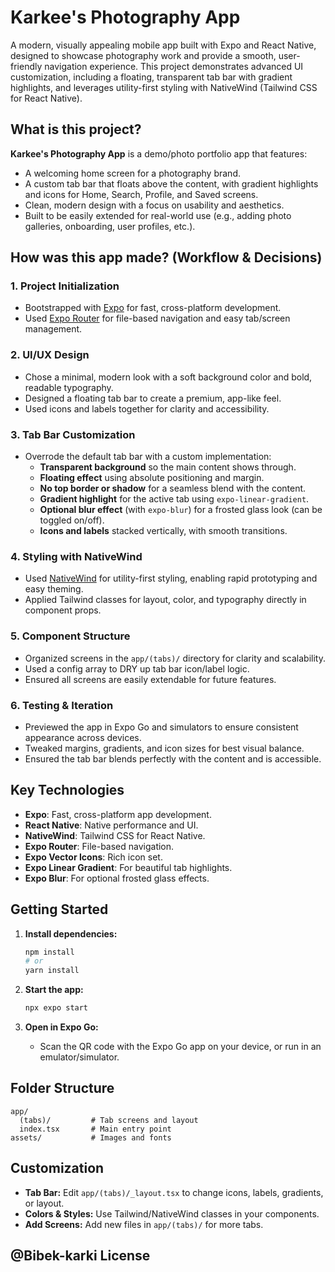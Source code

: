 # Karkee's Photography App

A modern, visually appealing mobile app built with Expo and React Native, designed to showcase photography work and provide a smooth, user-friendly navigation experience. This project demonstrates advanced UI customization, including a floating, transparent tab bar with gradient highlights, and leverages utility-first styling with NativeWind (Tailwind CSS for React Native).

## What is this project?

**Karkee's Photography App** is a demo/photo portfolio app that features:

- A welcoming home screen for a photography brand.
- A custom tab bar that floats above the content, with gradient highlights and icons for Home, Search, Profile, and Saved screens.
- Clean, modern design with a focus on usability and aesthetics.
- Built to be easily extended for real-world use (e.g., adding photo galleries, onboarding, user profiles, etc.).

## How was this app made? (Workflow & Decisions)

### 1. **Project Initialization**

- Bootstrapped with [Expo](https://expo.dev/) for fast, cross-platform development.
- Used [Expo Router](https://expo.github.io/router/docs) for file-based navigation and easy tab/screen management.

### 2. **UI/UX Design**

- Chose a minimal, modern look with a soft background color and bold, readable typography.
- Designed a floating tab bar to create a premium, app-like feel.
- Used icons and labels together for clarity and accessibility.

### 3. **Tab Bar Customization**

- Overrode the default tab bar with a custom implementation:
  - **Transparent background** so the main content shows through.
  - **Floating effect** using absolute positioning and margin.
  - **No top border or shadow** for a seamless blend with the content.
  - **Gradient highlight** for the active tab using `expo-linear-gradient`.
  - **Optional blur effect** (with `expo-blur`) for a frosted glass look (can be toggled on/off).
  - **Icons and labels** stacked vertically, with smooth transitions.

### 4. **Styling with NativeWind**

- Used [NativeWind](https://www.nativewind.dev/) for utility-first styling, enabling rapid prototyping and easy theming.
- Applied Tailwind classes for layout, color, and typography directly in component props.

### 5. **Component Structure**

- Organized screens in the `app/(tabs)/` directory for clarity and scalability.
- Used a config array to DRY up tab bar icon/label logic.
- Ensured all screens are easily extendable for future features.

### 6. **Testing & Iteration**

- Previewed the app in Expo Go and simulators to ensure consistent appearance across devices.
- Tweaked margins, gradients, and icon sizes for best visual balance.
- Ensured the tab bar blends perfectly with the content and is accessible.

## Key Technologies

- **Expo**: Fast, cross-platform app development.
- **React Native**: Native performance and UI.
- **NativeWind**: Tailwind CSS for React Native.
- **Expo Router**: File-based navigation.
- **Expo Vector Icons**: Rich icon set.
- **Expo Linear Gradient**: For beautiful tab highlights.
- **Expo Blur**: For optional frosted glass effects.

## Getting Started

1. **Install dependencies:**

   ```sh
   npm install
   # or
   yarn install
   ```

2. **Start the app:**

   ```sh
   npx expo start
   ```

3. **Open in Expo Go:**
   - Scan the QR code with the Expo Go app on your device, or run in an emulator/simulator.

## Folder Structure

```
app/
  (tabs)/         # Tab screens and layout
  index.tsx       # Main entry point
assets/           # Images and fonts
```

## Customization

- **Tab Bar:** Edit `app/(tabs)/_layout.tsx` to change icons, labels, gradients, or layout.
- **Colors & Styles:** Use Tailwind/NativeWind classes in your components.
- **Add Screens:** Add new files in `app/(tabs)/` for more tabs.

## @Bibek-karki License


